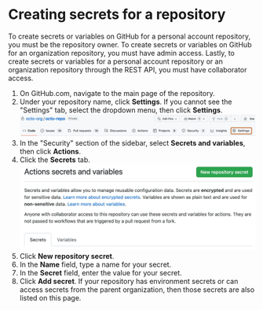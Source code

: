 # Creating secrets for a repository
To create secrets or variables on GitHub for a personal account repository, you must be the repository owner. To create secrets or variables on GitHub for an organization repository, you must have admin access. Lastly, to create secrets or variables for a personal account repository or an organization repository through the REST API, you must have collaborator access.

1. On GitHub.com, navigate to the main page of the repository.
2. Under your repository name, click  **Settings**. If you cannot see the "Settings" tab, select the  dropdown menu, then click **Settings**.
![Alt text](./repo-actions-settings.webp)
3. In the "Security" section of the sidebar, select  **Secrets and variables**, then click **Actions**.
4. Click the **Secrets** tab.
![Alt text](./actions-secrets-tab.webp)
5. Click **New repository secret**.
6. In the **Name** field, type a name for your secret.
7. In the **Secret** field, enter the value for your secret.
8. Click **Add secret**.
If your repository has environment secrets or can access secrets from the parent organization, then those secrets are also listed on this page.